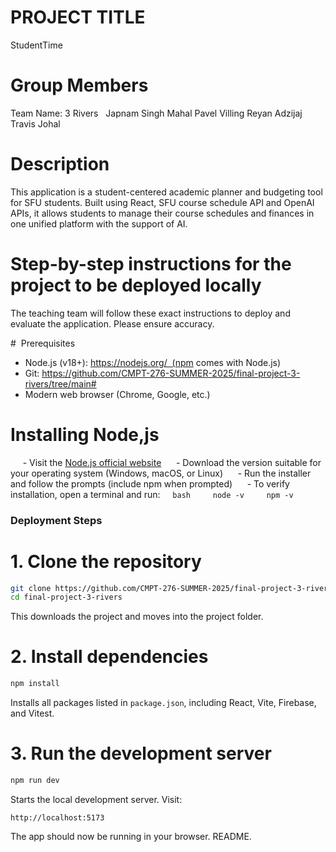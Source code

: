 # PROJECT TITLE
StudentTime

# Group Members
Team Name: 3 Rivers  
Japnam Singh Mahal
Pavel Villing
Reyan Adzijaj
Travis Johal

# Description
This application is a student-centered academic planner and budgeting tool for SFU students. Built using React, SFU course schedule API
 and OpenAI APIs, it allows students to manage their course schedules and finances in one unified platform with the support of AI.

# Step-by-step instructions for the project to be deployed locally

The teaching team will follow these exact instructions to deploy and evaluate the application. Please ensure accuracy.

#  Prerequisites
- Node.js (v18+): https://nodejs.org/  (npm comes with Node.js)
- Git: https://github.com/CMPT-276-SUMMER-2025/final-project-3-rivers/tree/main#
- Modern web browser (Chrome, Google, etc.)

# Installing Node,js
     - Visit the [Node.js official website](https://nodejs.org/)
     - Download the version suitable for your operating system (Windows, macOS, or Linux)
     - Run the installer and follow the prompts (include npm when prompted)
     - To verify installation, open a terminal and run:
    ```bash
    node -v
    npm -v
    ```
### Deployment Steps

# 1. Clone the repository
```bash
git clone https://github.com/CMPT-276-SUMMER-2025/final-project-3-rivers.git
cd final-project-3-rivers
```
This downloads the project and moves into the project folder.
# 2. Install dependencies
```bash
npm install
```
Installs all packages listed in `package.json`, including React, Vite, Firebase, and Vitest.
# 3. Run the development server
```bash
npm run dev
```
Starts the local development server. Visit:
```
http://localhost:5173
```
The app should now be running in your browser.
README.